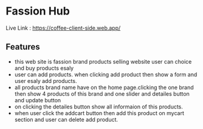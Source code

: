 
# Fassion Hub

Live Link : https://coffee-client-side.web.app/


## Features

- this web site is fassion brand products selling website user can choice and buy products esaly
- user can add products. when clicking add product then show a form and user esaly add products.
- all products brand name have on the home page.clicking the one brand then show 4 products  of this brand and one slider and detailes button and update button
- on clicking the detailes button  show all informaion of this products. 
- when user click the addcart button then add this product on mycart section and user can delete add product.
